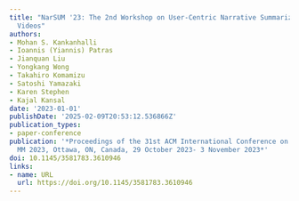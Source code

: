```yaml
---
title: "NarSUM '23: The 2nd Workshop on User-Centric Narrative Summarization of Long
  Videos"
authors:
- Mohan S. Kankanhalli
- Ioannis (Yiannis) Patras
- Jianquan Liu
- Yongkang Wong
- Takahiro Komamizu
- Satoshi Yamazaki
- Karen Stephen
- Kajal Kansal
date: '2023-01-01'
publishDate: '2025-02-09T20:53:12.536866Z'
publication_types:
- paper-conference
publication: '*Proceedings of the 31st ACM International Conference on Multimedia,
  MM 2023, Ottawa, ON, Canada, 29 October 2023- 3 November 2023*'
doi: 10.1145/3581783.3610946
links:
- name: URL
  url: https://doi.org/10.1145/3581783.3610946
---
```

